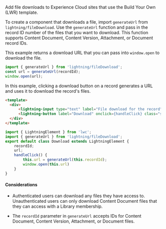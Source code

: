 Add file downloads to Experience Cloud sites that use the Build Your Own (LWR) template.

To create a component that downloads a file, import `generateUrl` from `lightning/fileDownload`. Use the `generateUrl` function and pass in the record ID number of the files that you want to download. This function supports Content Document, Content Version, Attachment, or Document record IDs.

This example returns a download URL that you can pass into `window.open` to download the file.

```javascript
import { generateUrl } from 'lightning/fileDownload';
const url = generateUrl(recordId);
window.open(url);
```

In this example, clicking a download button on a record generates a URL and uses it to download the record's files.

```HTML
<template>
  <div>
      <lightning-input type="text" label="File download for the record" value={recordId}></lightning-input>
      <lightning-button label="Download" onclick={handleClick} class="slds-m-left_x-small"></lightning-button>
  </div>
</template>
```

```Javascript
import { LightningElement } from 'lwc';
import { generateUrl } from 'lightning/fileDownload';
export default class Download extends LightningElement {
    recordId;
    url;
    handleClick() {
        this.url = generateUrl(this.recordId);
        window.open(this.url)
    }
}
```

#### Considerations

- Authenticated users can download any files they have access to. Unauthenticated users can only download Content Document files that they can access with a Library membership.

- The `recordId` parameter in `generateUrl` accepts IDs for Content Document, Content Version, Attachment, or Document files.
